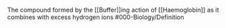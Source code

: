 The compound formed by the [[Buffer]]ing action of [[Haemoglobin]] as it combines with excess hydrogen ions
#000-Biology/Definition 